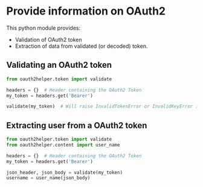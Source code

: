 # Provide information on OAuth2 #

This python module provides:

 * Validation of OAuth2 token
 * Extraction of data from validated (or decoded) token.

## Validating an OAuth2 token ##

```python
from oauth2helper.token import validate

headers = {}  # Header containing the OAuth2 Token
my_token = headers.get('Bearer')

validate(my_token)  # Will raise InvalidTokenError or InvalidKeyError in case validation failed
```

## Extracting user from a OAuth2 token ##

```python
from oauth2helper.token import validate
from oauth2helper.content import user_name

headers = {}  # Header containing the OAuth2 Token
my_token = headers.get('Bearer')

json_header, json_body = validate(my_token)
username = user_name(json_body)
```
